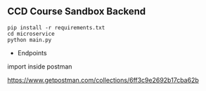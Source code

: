 ## CCD Course Sandbox Backend

```
pip install -r requirements.txt
cd microservice
python main.py
```

- Endpoints

import inside postman

https://www.getpostman.com/collections/6ff3c9e2692b17cba62b
